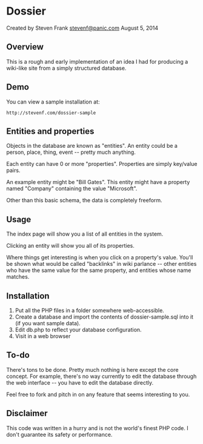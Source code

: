 Dossier
=======

Created by Steven Frank <stevenf@panic.com> 
August 5, 2014

Overview
--------

This is a rough and early implementation of an idea I had for producing a wiki-like site from a simply structured database.

Demo
----

You can view a sample installation at:

    http://stevenf.com/dossier-sample

Entities and properties
-----------------------

Objects in the database are known as "entities".  An entity could be a person, place, thing, event -- pretty much anything.

Each entity can have 0 or more "properties".  Properties are simply key/value pairs.

An example entity might be "Bill Gates".  This entity might have a property named "Company" containing the value "Microsoft".

Other than this basic schema, the data is completely freeform.

Usage
-----

The index page will show you a list of all entities in the system.

Clicking an entity will show you all of its properties.

Where things get interesting is when you click on a property's value.  You'll be shown what would be called "backlinks" in wiki parlance -- other entities who have the same value for the same property, and entities whose name matches.

Installation
------------

1. Put all the PHP files in a folder somewhere web-accessible.
1. Create a database and import the contents of dossier-sample.sql into it (if you want sample data).
1. Edit db.php to reflect your database configuration.
1. Visit in a web browser

To-do
-----

There's tons to be done.  Pretty much nothing is here except the core concept.  For example, there's no way currently to edit the database through the web interface -- you have to edit the database directly.

Feel free to fork and pitch in on any feature that seems interesting to you.

Disclaimer
----------

This code was written in a hurry and is not the world's finest PHP code.  I don't guarantee its safety or performance.


